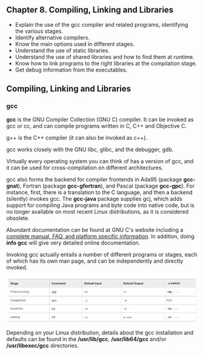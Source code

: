## Chapter 8. Compiling, Linking and Libraries

- Explain the use of the gcc compiler and related programs, identifying the various stages.
- Identify alternative compilers.
- Know the main options used in different stages.
- Understand the use of static libraries.
- Understand the use of shared libraries and how to find them at runtime.
- Know how to link programs to the right libraries at the compilation stage.
- Get debug information from the executables.​

## Compiling, Linking and Libraries

### gcc

**gcc** is the GNU Compiler Collection (GNU C) compiler. It can be invoked as gcc or cc, and can compile programs written in C, C++ and Objective C.

g++ is the C++ compiler (it can also be invoked as c++).

gcc works closely with the GNU libc, glibc, and the debugger, gdb.

Virtually every operating system you can think of has a version of gcc, and it can be used for cross-compilation on different architectures.

gcc also forms the backend for compiler frontends in Ada95 (package **gcc-gnat**), Fortran (package **gcc-gfortran**), and Pascal (package **gcc-gpc**). For instance, first, there is a translation to the C language, and then a backend (silently) invokes gcc. The **gcc-java** package supplies gcj, which adds support for compiling Java programs and byte code into native code, but is no longer available on most recent Linux distributions, as it is considered obsolete.

Abundant documentation can be found at GNU C's website including a [complete manual, FAQ, and platform specific information](http://gcc.gnu.org/). In addition, doing **info gcc** will give very detailed online documentation.

Invoking gcc actually entails a number of different programs or stages, each of which has its own man page, and can be independently and directly invoked.

<img src="images/chapter8_1.png"/>

Depending on your Linux distribution, details about the gcc installation and defaults can be found in the **/usr/lib/gcc**, **/usr/lib64/gcc** and/or **/usr/libexec/gcc** directories.

